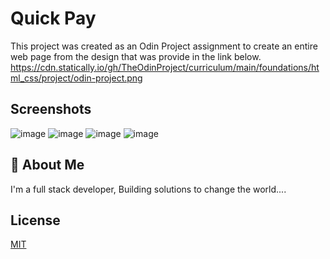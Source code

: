 
# Quick Pay

This project was created as an Odin Project assignment to create an entire web page from the design that was provide in the link below. 
https://cdn.statically.io/gh/TheOdinProject/curriculum/main/foundations/html_css/project/odin-project.png
## Screenshots

![image](https://user-images.githubusercontent.com/40554384/151539883-bacd9464-4b73-4879-90c3-6929271eef23.png)
 ![image](https://user-images.githubusercontent.com/40554384/151540109-48ba6289-580c-4b09-a4cc-4b2ad713bc5e.png)
 ![image](https://user-images.githubusercontent.com/40554384/151540212-a1a604e4-0899-48fb-aad2-64c3efabf29e.png)
 ![image](https://user-images.githubusercontent.com/40554384/151540297-b400ce07-e51e-4cb3-ac0e-987c4ffb4f42.png)
## 🚀 About Me
I'm a full stack developer, Building solutions to change the world....


## License

[MIT](https://choosealicense.com/licenses/mit/)

